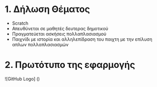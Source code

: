 # 1. Δήλωση Θέματος
* Scratch
* Απευθύνεται σε μαθητές δευτερας δημοτικού
* Πραγματεύεται ασκήσεις πολλαπλασιασμού
* Παιχνίδι με ιστορία και αλληλεπίδραση του παιχτη με την επίλυση απλων πολλαπλασιασμών

# 2. Πρωτότυπο της εφαρμογής

![GitHub Logo] ()
